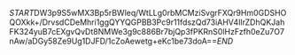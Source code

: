 $START$DW3p9S5wMX3Bp5rBWleq/WtLLg0rbMCMziSvgrFXQr9Hm0GDSHOQOXkk+/DrvsdCDeMhri1ggQYYQGPBB3Pc9r11fdszQd73iAHV4IlrZDhQKJahFK324yuB7cEXgvQvDt8NMWe3g9c886Br7bjQp3fPKRnS0lHzFzfh0eZu7O7nAw/aDGy58Ze9Ug1DJFD/1cZoAewetg+eKc1be73doA==$END$
